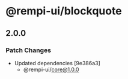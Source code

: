 # @rempi-ui/blockquote

## 2.0.0

### Patch Changes

- Updated dependencies [9e386a3]
  - @rempi-ui/core@1.0.0

